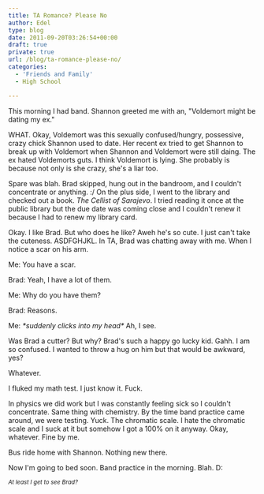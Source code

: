 ```yaml
---
title: TA Romance? Please No
author: Edel
type: blog
date: 2011-09-20T03:26:54+00:00
draft: true
private: true
url: /blog/ta-romance-please-no/
categories:
  - 'Friends and Family'
  - High School

---
```

This morning I had band. Shannon greeted me with an, "Voldemort might be dating my ex."

WHAT. Okay, Voldemort was this sexually confused/hungry, possessive, crazy chick Shannon used to date. Her recent ex tried to get Shannon to break up with Voldemort when Shannon and Voldemort were still daing. The ex hated Voldemorts guts. I think Voldemort is lying. She probably is because not only is she crazy, she's a liar too.

Spare was blah. Brad skipped, hung out in the bandroom, and I couldn't concentrate or anything. :/ On the plus side, I went to the library and checked out a book. _The Cellist of Sarajevo_. I tried reading it once at the public library but the due date was coming close and I couldn't renew it because I had to renew my library card.

Okay. I like Brad. But who does he like? Aweh he's so cute. I just can't take the cuteness. ASDFGHJKL. In TA, Brad was chatting away with me. When I notice a scar on his arm.

Me: You have a scar.
  
Brad: Yeah, I have a lot of them.
  
Me: Why do you have them?
  
Brad: Reasons.
  
Me: _\*suddenly clicks into my head\*_ Ah, I see.

Was Brad a cutter? But why? Brad's such a happy go lucky kid. Gahh. I am so confused. I wanted to throw a hug on him but that would be awkward, yes?

Whatever.

I fluked my math test. I just know it. Fuck.

In physics we did work but I was constantly feeling sick so I couldn't concentrate. Same thing with chemistry. By the time band practice came around, we were testing. Yuck. The chromatic scale. I hate the chromatic scale and I suck at it but somehow I got a 100% on it anyway. Okay, whatever. Fine by me.

Bus ride home with Shannon. Nothing new there.

Now I'm going to bed soon. Band practice in the morning. Blah. D:

<small><em>At least I get to see Brad?</em></small>


